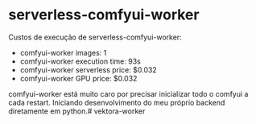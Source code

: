 # serverless-comfyui-worker


Custos de execução de serverless-comfyui-worker:
- comfyui-worker images: 1
- comfyui-worker execution time: 93s
- comfyui-worker serverless price: $0.032
- comfyui-worker GPU price: $0.032

comfyui-worker está muito caro por precisar inicializar todo o comfyui a cada restart.
Iniciando desenvolvimento do meu próprio backend diretamente em python.# vektora-worker
